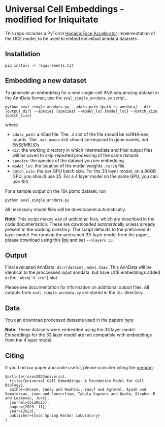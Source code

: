 # Universal Cell Embeddings - modified for Iniquitate

This repo includes a PyTorch [HuggingFace Accelerator](https://huggingface.co/docs/accelerate/package_reference/accelerator) implementation of the UCE model, to be used to embed individual anndata datasets.

## Installation

```
pip install -r requirements.txt
```

## Embedding a new dataset

To generate an embedding for a new single-cell RNA sequencing dataset in the AnnData format, use the `eval_single_anndata.py` script.

```
python eval_single_anndata.py --adata_path {path_to_anndata} --dir {output_dir} --species {species} --model_loc {model_loc} --batch_size {batch_size}
```

where
- `adata_path`: a h5ad file. The `.X` slot of the file should be scRNA-seq counts. The `.var_names` slot should correspond to gene names, *not ENSEMBLIDs*.
- `dir`: the working directory in which intermediate and final output files will be saved to skip repeated processing of the same dataset.
- `species`: the species of the dataset you are embedding.
- `model_loc`: the location of the model weights `.torch` file.
- `batch_size`: the per GPU batch size. For the 33 layer model, on a 80GB GPU, you should use 25. For a 4 layer model on the same GPU, you can use 100.

For a sample output on the 10k pbmc dataset, run
```
python eval_single_anndata.py
```
All necessary model files will be downloaded automatically.


**Note**: This script makes use of additional files, which are described in the code documentation. These are downloaded automatically unless already present in the working directory. The script defaults to the pretrained 4-layer model. For running the pretrained 33-layer model from the paper, please download using this [link](https://figshare.com/articles/dataset/Universal_Cell_Embedding_Model_Files/24320806?file=43423236) and set `--nlayers 33`.

## Output

Final evaluated AnnData: `dir/{dataset_name}.h5ad`. This AnnData will be 
identical to the proccessed input anndata, but have UCE embeddings added in the `.obsm["X_uce"]` slot.

Please see documentation for information on additional output files. All 
outputs from `eval_single_anndata.py` are stored in the `dir` directory.

## Data

You can download processed datasets used in the papere [here](https://drive.google.com/drive/folders/1f63fh0ykgEhCrkd_EVvIootBw7LYDVI7?usp=drive_link)

**Note:** These datasets were embedded using the 33 layer model. Embeddings for the 33 layer model are not compatible with embeddings from the 4 layer model.

## Citing

If you find our paper and code useful, please consider citing the [preprint](https://www.biorxiv.org/content/10.1101/2023.11.28.568918v1):

```
@article{rosen2023universal,
  title={Universal Cell Embeddings: A Foundation Model for Cell Biology},
  author={Rosen, Yanay and Roohani, Yusuf and Agrawal, Ayush and Samotorcan, Leon and Consortium, Tabula Sapiens and Quake, Stephen R and Leskovec, Jure},
  journal={bioRxiv},
  pages={2023--11},
  year={2023},
  publisher={Cold Spring Harbor Laboratory}
}
```
